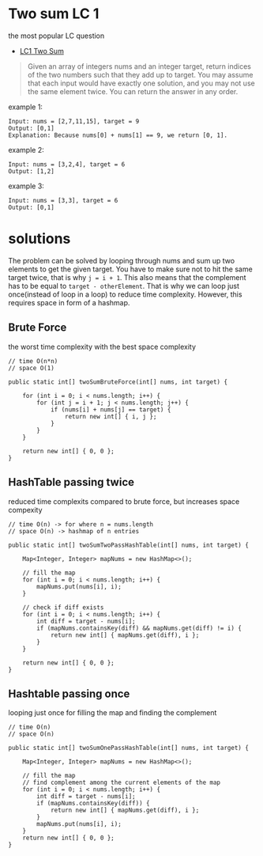 # Two sum LC 1

the most popular LC question
- [LC1 Two Sum](https://leetcode.com/problems/two-sum/)
> Given an array of integers nums and an integer target, return indices of the two numbers such that they add up to target. You may assume that each input would have exactly one solution, and you may not use the same element twice. You can return the answer in any order.

example 1:
```
Input: nums = [2,7,11,15], target = 9
Output: [0,1]
Explanation: Because nums[0] + nums[1] == 9, we return [0, 1].
```
example 2:
```
Input: nums = [3,2,4], target = 6
Output: [1,2]
```
example 3:
```
Input: nums = [3,3], target = 6
Output: [0,1]
```

# solutions
The problem can be solved by looping through nums and sum up two elements to get the given target. You have to make sure not to hit the same target twice, that is why ```j = i + 1```.
This also means that the complement has to be equal to ```target - otherElement```.
That is why we can loop just once(instead of loop in a loop) to reduce time complexity. However, this requires space in form of a hashmap.

## Brute Force

the worst time complexity with the best space complexity
```
// time O(n*n)
// space O(1)

public static int[] twoSumBruteForce(int[] nums, int target) {

    for (int i = 0; i < nums.length; i++) {
        for (int j = i + 1; j < nums.length; j++) {
            if (nums[i] + nums[j] == target) {
                return new int[] { i, j };
            }
        }
    }

    return new int[] { 0, 0 };
}
```

## HashTable passing twice

reduced time complexits compared to brute force, but increases space compexity
```
// time O(n) -> for where n = nums.length
// space O(n) -> hashmap of n entries

public static int[] twoSumTwoPassHashTable(int[] nums, int target) {

    Map<Integer, Integer> mapNums = new HashMap<>();

    // fill the map
    for (int i = 0; i < nums.length; i++) {
        mapNums.put(nums[i], i);
    }

    // check if diff exists
    for (int i = 0; i < nums.length; i++) {
        int diff = target - nums[i];
        if (mapNums.containsKey(diff) && mapNums.get(diff) != i) {
            return new int[] { mapNums.get(diff), i };
        }
    }

    return new int[] { 0, 0 };
}
```

## Hashtable passing once

looping just once for filling the map and finding the complement
```
// time O(n)
// space O(n)

public static int[] twoSumOnePassHashTable(int[] nums, int target) {

    Map<Integer, Integer> mapNums = new HashMap<>();

    // fill the map
    // find complement among the current elements of the map
    for (int i = 0; i < nums.length; i++) {
        int diff = target - nums[i];
        if (mapNums.containsKey(diff)) {
            return new int[] { mapNums.get(diff), i };
        }
        mapNums.put(nums[i], i);
    }
    return new int[] { 0, 0 };
}
```
